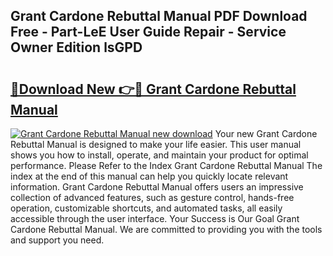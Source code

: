 ## Grant Cardone Rebuttal Manual PDF Download Free - Part-LeE User Guide Repair - Service Owner Edition lsGPD

# <h2><a href="http://bc39159.oget.top/?id=Grant+Cardone+Rebuttal+Manual">🔗Download New 👉🔴 Grant Cardone Rebuttal Manual</a></h2>

[![Grant Cardone Rebuttal Manual new download](https://i.imgur.com/5g1atiW.png)](http://bc39159.oget.top/?id=Grant+Cardone+Rebuttal+Manual)
Your new Grant Cardone Rebuttal Manual is designed to make your life easier. This user manual shows you how to install, operate, and maintain your product for optimal performance. Please Refer to the Index Grant Cardone Rebuttal Manual The index at the end of this manual can help you quickly locate relevant information. Grant Cardone Rebuttal Manual offers users an impressive collection of advanced features, such as gesture control, hands-free operation, customizable shortcuts, and automated tasks, all easily accessible through the user interface. Your Success is Our Goal Grant Cardone Rebuttal Manual. We are committed to providing you with the tools and support you need.

